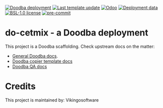 [![Doodba deployment](https://img.shields.io/badge/deployment-doodba-informational)](https://github.com/Tecnativa/doodba)
[![Last template update](https://img.shields.io/badge/last%20template%20update-v9.0.0-informational)](https://github.com/Tecnativa/doodba-copier-template/tree/v9.0.0)
[![Odoo](https://img.shields.io/badge/odoo-v17.0-a3478a)](https://github.com/odoo/odoo/tree/17.0)
[![Deployment data](https://img.shields.io/badge/%F0%9F%8C%90%20prod--green)](http://)
[![BSL-1.0 license](https://img.shields.io/badge/license-BSL--1.0-success})](LICENSE)
[![pre-commit](https://img.shields.io/badge/pre--commit-enabled-brightgreen?logo=pre-commit&logoColor=white)](https://pre-commit.com/)

# do-cetmix - a Doodba deployment

This project is a Doodba scaffolding. Check upstream docs on the matter:

- [General Doodba docs](https://github.com/Tecnativa/doodba).
- [Doodba copier template docs](https://github.com/Tecnativa/doodba-copier-template)
- [Doodba QA docs](https://github.com/Tecnativa/doodba-qa)

# Credits

This project is maintained by: Vikingosoftware
